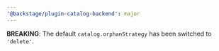 ```yaml
---
'@backstage/plugin-catalog-backend': major
---
```


**BREAKING**: The default `catalog.orphanStrategy` has been switched to `'delete'`.
